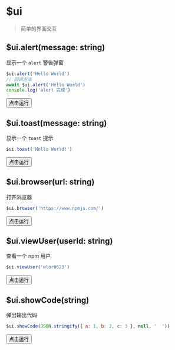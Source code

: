 # \$ui

> 简单的界面交互

## \$ui.alert(message: string)

显示一个 `alert` 警告弹窗

```javascript
$ui.alert('Hello World')
// 回调方法
await $ui.alert('Hello World')
console.log('alert 完成')
```

<button class="run-button" onclick="sendDoraEvent('$ui.alert')">点击运行</button>

## \$ui.toast(message: string)

显示一个 `toast` 提示

```javascript
$ui.toast('Hello World!')
```

<button class="run-button" onclick="sendDoraEvent('$ui.toast')">点击运行</button>

## \$ui.browser(url: string)

打开浏览器

```javascript
$ui.browser('https://www.npmjs.com/')
```

<button class="run-button" onclick="sendDoraEvent('$ui.browser')">点击运行</button>

## \$ui.viewUser(userId: string)

查看一个 npm 用户

```javascript
$ui.viewUser('wlor0623')
```

<button class="run-button" onclick="sendDoraEvent('$ui.viewUser')">点击运行</button>

## \$ui.showCode(string)

弹出输出代码

```javascript
$ui.showCode(JSON.stringify({ a: 1, b: 2, c: 3 }, null, '  '))
```

<button class="run-button" onclick="sendDoraEvent('$ui.showCode')">点击运行</button>
